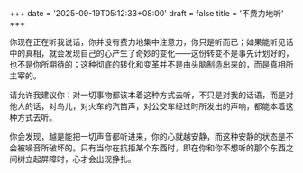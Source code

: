 +++
date = '2025-09-19T05:12:33+08:00'
draft = false
title = '不费力地听'
+++

你现在正在听我说话，你并没有费力地集中注意力，你只是听而已；如果能听见话中的真相，就会发现自己的心产生了奇妙的变化——这份转变不是事先计划好的，也不是你所期待的；这种彻底的转化和变革并不是由头脑制造出来的，而是真相所主宰的。  

请允许我建议你：对一切事物都该本着这种方式去听，不只是对我的话语，而是对他人的话，对鸟儿，对火车的汽笛声，对公交车经过时所发出的声响，都能本着这种方式去听。  

你会发现，越是能把一切声音都听进来，你的心就越安静，而这种安静的状态是不会被噪音所破坏的。只有当你在抗拒某个东西时，即在你和你不想听的那个东西之间树立起屏障时，心才会出现挣扎。
